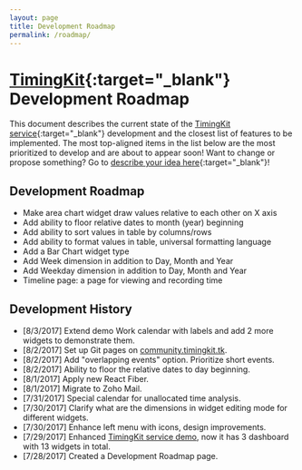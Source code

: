 ```yaml
---
layout: page
title: Development Roadmap
permalink: /roadmap/
---
```


# [TimingKit](https://timingkit.tk){:target="_blank"} Development Roadmap

This document describes the current state of the [TimingKit service](https://timingkit.tk){:target="_blank"} development and the closest list of features to be implemented.
The most top-aligned items in the list below are the most prioritized to develop and are about to appear soon!
Want to change or propose something? Go to [describe your idea here](https://github.com/ZitRos/timingkit-community/issues){:target="_blank"}!

Development Roadmap
-------------------

+ Make area chart widget draw values relative to each other on X axis
+ Add ability to floor relative dates to month (year) beginning
+ Add ability to sort values in table by columns/rows
+ Add ability to format values in table, universal formatting language
+ Add a Bar Chart widget type
+ Add Week dimension in addition to Day, Month and Year
+ Add Weekday dimension in addition to Day, Month and Year
+ Timeline page: a page for viewing and recording time 

Development History
-------------------

+ [8/3/2017] Extend demo Work calendar with labels and add 2 more widgets to demonstrate them.
+ [8/2/2017] Set up Git pages on [community.timingkit.tk](http://community.timingkit.tk).
+ [8/2/2017] Add "overlapping events" option. Prioritize short events.
+ [8/2/2017] Ability to floor the relative dates to day beginning.
+ [8/1/2017] Apply new React Fiber.
+ [8/1/2017] Migrate to Zoho Mail.
+ [7/31/2017] Special calendar for unallocated time analysis.
+ [7/30/2017] Clarify what are the dimensions in widget editing mode for different widgets.
+ [7/30/2017] Enhance left menu with icons, design improvements.
+ [7/29/2017] Enhanced [TimingKit service demo](https://timingkit.tk/demo), now it has 3 dashboard with 13 widgets in total.
+ [7/28/2017] Created a Development Roadmap page.
